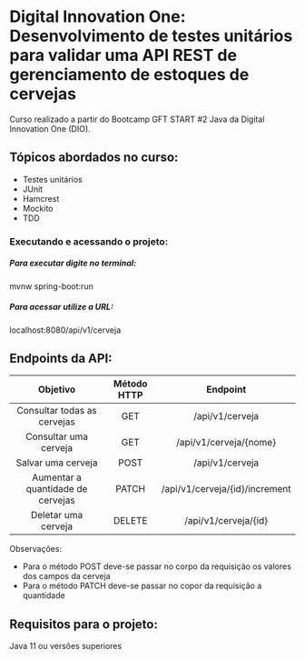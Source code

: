 # Digital Innovation One: Desenvolvimento de testes unitários para validar uma API REST de gerenciamento de estoques de cervejas

Curso realizado a partir do Bootcamp GFT START #2 Java da Digital Innovation One (DIO).

## Tópicos abordados no curso:
- Testes unitários
- JUnit
- Hamcrest
- Mockito
- TDD

### Executando e acessando o projeto:

##### Para executar digite no terminal:
mvnw spring-boot:run

##### Para acessar utilize a URL:
localhost:8080/api/v1/cerveja

## Endpoints da API:
|Objetivo                           | Método HTTP | Endpoint                         |
|:---------------------------------:|:-----------:|:--------------------------------:|
|Consultar todas as cervejas        | GET         | /api/v1/cerveja                  |
|Consultar uma cerveja              | GET         | /api/v1/cerveja/{nome}           |
|Salvar uma cerveja                 | POST        | /api/v1/cerveja                  |
|Aumentar a quantidade de cervejas | PATCH        | /api/v1/cerveja/{id}/increment   |
|Deletar uma cerveja                | DELETE      | /api/v1/cerveja/{id}             |

Observações: 
 - Para o método POST deve-se passar no corpo da requisição os valores dos campos da cerveja
 - Para o método PATCH deve-se passar no copor da requisição a quantidade

## Requisitos para o projeto:
Java 11 ou versões superiores
